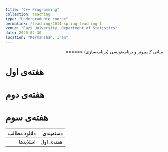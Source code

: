 ```yaml
---
title: "C++ Programming"
collection: teaching
type: "Undergraduate course"
permalink: /teaching/2014-spring-teaching-1
venue: "Razi University, Department of Statistics"
date: 2020-04-30
location: "Kermanshah, Iran"
---
```


<p dir='rtl' align='right'>
  مبانی کامپیوتر و برنامه‌نویسی (برنامه‌سازی)
======
</p>

<p dir='rtl' align='right'>
  
</p>

هفته‌ی اول
======

هفته‌ی دوم
======

هفته‌ی سوم
======

| دانلود مطالب | دسته‌بندی |
|---:|---:|
| اسلایدها | هفته‌ی اول |
  

